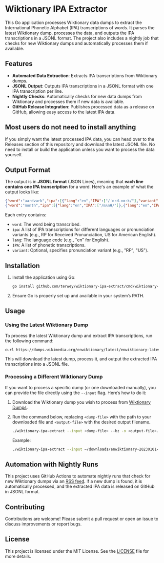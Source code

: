 # Wiktionary IPA Extractor

This Go application processes Wiktionary data dumps to extract the International Phonetic Alphabet (IPA) transcriptions of words. It parses the latest Wiktionary dump, processes the data, and outputs the IPA transcriptions in a JSONL format. The project also includes a nightly job that checks for new Wiktionary dumps and automatically processes them if available.

## Features

- **Automated Data Extraction**: Extracts IPA transcriptions from Wiktionary dumps.
- **JSONL Output**: Outputs IPA transcriptions in a JSONL format with one IPA transcription per line.
- **Nightly Checks**: Automatically checks for new data dumps from Wiktionary and processes them if new data is available.
- **GitHub Release Integration**: Publishes processed data as a release on GitHub, allowing easy access to the latest IPA data.

## Most users do not need to install anything

If you simply want the latest processed IPA data, you can head over to the Releases section of this repository and download the latest JSONL file. No need to install or build the application unless you want to process the data yourself.

## Output Format

The output is in **JSONL format** (JSON Lines), meaning that **each line contains one IPA transcription** for a word. Here's an example of what the output looks like:

```json
{"word":"aardvark","ipa":[{"lang":"en","IPA":["/ˈɑːd.vɑːk/"],"variant":"a=RP"}]}
{"word":"month","ipa":[{"lang":"en","IPA":["/mʌnθ/"]},{"lang":"en","IPA":["/mʌnθ/"]}]}
```

Each entry contains:
- `word`: The word being transcribed.
- `ipa`: A list of IPA transcriptions for different languages or pronunciation variants (e.g., RP for Received Pronunciation, US for American English).
- `lang`: The language code (e.g., "en" for English).
- `IPA`: A list of phonetic transcriptions.
- `variant`: Optional, specifies pronunciation variant (e.g., "RP", "US").

## Installation

1. Install the application using Go:
   ```bash
   go install github.com/terwey/wiktionary-ipa-extract/cmd/wiktionary-ipa-extract@latest
   ```

2. Ensure Go is properly set up and available in your system’s PATH.

## Usage

### Using the Latest Wiktionary Dump

To process the latest Wiktionary dump and extract IPA transcriptions, run the following command:

```bash
curl https://dumps.wikimedia.org/enwiktionary/latest/enwiktionary-latest-pages-articles.xml.bz2 | ./wiktionary-ipa-extract --bz -o ipa-data.jsonl
```

This will download the latest dump, process it, and output the extracted IPA transcriptions into a JSONL file.

### Processing a Different Wiktionary Dump

If you want to process a specific dump (or one downloaded manually), you can provide the file directly using the `--input` flag. Here’s how to do it:

1. Download the Wiktionary dump you wish to process from [Wiktionary Dumps](https://dumps.wikimedia.org/enwiktionary/).
2. Run the command below, replacing `<dump-file>` with the path to your downloaded file and `<output-file>` with the desired output filename.

   ```bash
   ./wiktionary-ipa-extract --input <dump-file> --bz -o <output-file>.jsonl
   ```

   Example:
   ```bash
   ./wiktionary-ipa-extract --input ~/downloads/enwiktionary-20230101-pages-articles.xml.bz2 --bz -o ipa-data.jsonl
   ```

## Automation with Nightly Runs

This project uses GitHub Actions to automate nightly runs that check for new Wiktionary dumps via an [RSS feed](https://dumps.wikimedia.org/enwiktionary/latest/enwiktionary-latest-pages-articles.xml.bz2-rss.xml). If a new dump is found, it is automatically processed, and the extracted IPA data is released on GitHub in JSONL format.

## Contributing

Contributions are welcome! Please submit a pull request or open an issue to discuss improvements or report bugs.

## License

This project is licensed under the MIT License. See the [LICENSE](LICENSE) file for more details.
